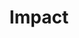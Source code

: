 ---
title: Impact
layout: layouts/base.html
permalink: "/impacts{% if pagination.pageNumber > 0 %}/{{ pagination.pageNumber }}{% endif %}/index.html"
theme: 8
return-to-top_text: "Return to top"
read-more-button_text: "Read more"
---
